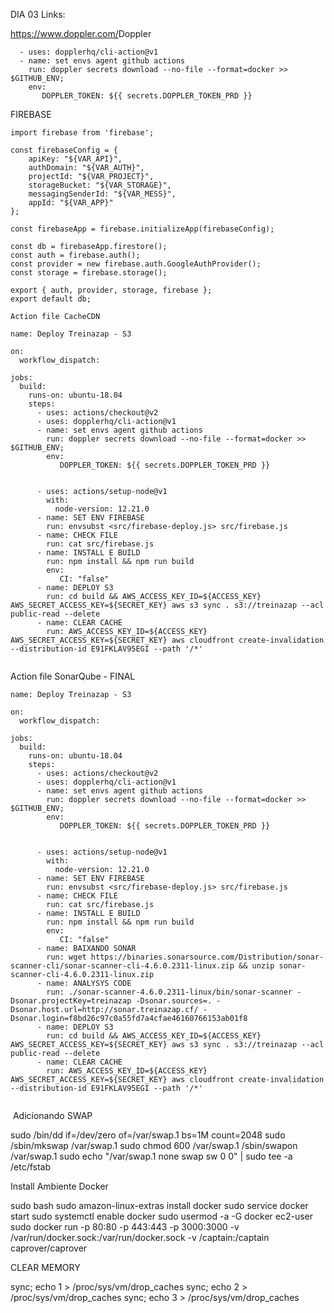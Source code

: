 DIA 03
Links:


https://www.doppler.com/​
Doppler

      - uses: dopplerhq/cli-action@v1  
      - name: set envs agent github actions
        run: doppler secrets download --no-file --format=docker >> $GITHUB_ENV; 
        env:
           DOPPLER_TOKEN: ${{ secrets.DOPPLER_TOKEN_PRD }}

FIREBASE

    import firebase from 'firebase';	
    ​
    const firebaseConfig = {	
        apiKey: "${VAR_API}",
        authDomain: "${VAR_AUTH}",
        projectId: "${VAR_PROJECT}",
        storageBucket: "${VAR_STORAGE}",
        messagingSenderId: "${VAR_MESS}",
        appId: "${VAR_APP}"
    };	
    ​
    const firebaseApp = firebase.initializeApp(firebaseConfig);	
    ​
    const db = firebaseApp.firestore();	
    const auth = firebase.auth();	
    const provider = new firebase.auth.GoogleAuthProvider();	
    const storage = firebase.storage();
    ​
    export { auth, provider, storage, firebase };	
    export default db;  

    Action file CacheCDN

    name: Deploy Treinazap - S3
    ​
    on:
      workflow_dispatch:
    ​
    jobs:
      build:
        runs-on: ubuntu-18.04
        steps:
          - uses: actions/checkout@v2
          - uses: dopplerhq/cli-action@v1  
          - name: set envs agent github actions
            run: doppler secrets download --no-file --format=docker >> $GITHUB_ENV; 
            env:
               DOPPLER_TOKEN: ${{ secrets.DOPPLER_TOKEN_PRD }}
    ​

          - uses: actions/setup-node@v1
            with:
              node-version: 12.21.0
          - name: SET ENV FIREBASE
            run: envsubst <src/firebase-deploy.js> src/firebase.js
          - name: CHECK FILE
            run: cat src/firebase.js
          - name: INSTALL E BUILD
            run: npm install && npm run build
            env:
               CI: "false"
          - name: DEPLOY S3
            run: cd build && AWS_ACCESS_KEY_ID=${ACCESS_KEY} AWS_SECRET_ACCESS_KEY=${SECRET_KEY} aws s3 sync . s3://treinazap --acl public-read --delete
          - name: CLEAR CACHE
            run: AWS_ACCESS_KEY_ID=${ACCESS_KEY} AWS_SECRET_ACCESS_KEY=${SECRET_KEY} aws cloudfront create-invalidation --distribution-id E91FKLAV95EGI --path '/*'
    ​

Action file SonarQube - FINAL

    name: Deploy Treinazap - S3
    ​
    on:
      workflow_dispatch:
    ​
    jobs:
      build:
        runs-on: ubuntu-18.04
        steps:
          - uses: actions/checkout@v2
          - uses: dopplerhq/cli-action@v1  
          - name: set envs agent github actions
            run: doppler secrets download --no-file --format=docker >> $GITHUB_ENV; 
            env:
               DOPPLER_TOKEN: ${{ secrets.DOPPLER_TOKEN_PRD }}
    ​

          - uses: actions/setup-node@v1
            with:
              node-version: 12.21.0
          - name: SET ENV FIREBASE
            run: envsubst <src/firebase-deploy.js> src/firebase.js
          - name: CHECK FILE
            run: cat src/firebase.js
          - name: INSTALL E BUILD
            run: npm install && npm run build
            env:
               CI: "false"
          - name: BAIXANDO SONAR
            run: wget https://binaries.sonarsource.com/Distribution/sonar-scanner-cli/sonar-scanner-cli-4.6.0.2311-linux.zip && unzip sonar-scanner-cli-4.6.0.2311-linux.zip
          - name: ANALYSYS CODE
            run: ./sonar-scanner-4.6.0.2311-linux/bin/sonar-scanner -Dsonar.projectKey=treinazap -Dsonar.sources=. -Dsonar.host.url=http://sonar.treinazap.cf/ -Dsonar.login=f8bd26c97c0a55fd7a4cfae46160766153ab01f8
          - name: DEPLOY S3
            run: cd build && AWS_ACCESS_KEY_ID=${ACCESS_KEY} AWS_SECRET_ACCESS_KEY=${SECRET_KEY} aws s3 sync . s3://treinazap --acl public-read --delete
          - name: CLEAR CACHE
            run: AWS_ACCESS_KEY_ID=${ACCESS_KEY} AWS_SECRET_ACCESS_KEY=${SECRET_KEY} aws cloudfront create-invalidation --distribution-id E91FKLAV95EGI --path '/*'
    ​

​
Adicionando SWAP

  sudo /bin/dd if=/dev/zero of=/var/swap.1 bs=1M count=2048
  sudo /sbin/mkswap /var/swap.1
  sudo chmod 600 /var/swap.1
  /sbin/swapon /var/swap.1
  sudo echo "/var/swap.1   none   swap  sw  0  0" | sudo tee -a /etc/fstab

Install Ambiente Docker

  sudo bash
  sudo amazon-linux-extras install docker
  sudo service docker start
  sudo systemctl enable docker
  sudo usermod -a -G docker ec2-user
  sudo docker run -p 80:80 -p 443:443 -p 3000:3000 -v /var/run/docker.sock:/var/run/docker.sock -v /captain:/captain caprover/caprover
  ​

CLEAR MEMORY

  sync; echo 1 > /proc/sys/vm/drop_caches
  sync; echo 2 > /proc/sys/vm/drop_caches
  sync; echo 3 > /proc/sys/vm/drop_caches

